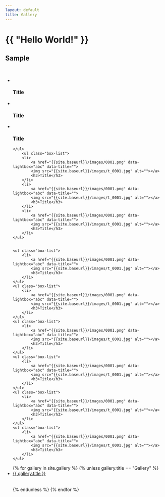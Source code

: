```yaml
---
layout: default
title: Gallery
---
```


<h1>{{ "Hello World!" }}</h1>

<section id="main_content" class="inner">
	<h1>Sample</h1>
	<br>
	<ul class="box-list">
		<li>
			<a href="{{site.baseurl}}/images/logo.jpg" data-lightbox="abc" data-title="">
			<img src="{{site.baseurl}}/images/t_logo.jpg" alt=""></a>
			<h3>Title</h3>
		</li>
		<li>
			<a href="{{site.baseurl}}/images/0003.png" data-lightbox="abc" data-title="">
			<img src="{{site.baseurl}}/images/t_0003.jpg" alt=""></a>
			<h3>Title</h3>
		</li>
		<li>
			<a href="{{site.baseurl}}/images/0001.png" data-lightbox="abc" data-title="">
			<img src="{{site.baseurl}}/images/t_0001.jpg" alt=""></a>
			<h3>Title</h3>
		</li>		
		
	</ul>
		<ul class="box-list">
		<li>
			<a href="{{site.baseurl}}/images/0001.png" data-lightbox="abc" data-title="">
			<img src="{{site.baseurl}}/images/t_0001.jpg" alt=""></a>
			<h3>Title</h3>
		</li>
		<li>
			<a href="{{site.baseurl}}/images/0001.png" data-lightbox="abc" data-title="">
			<img src="{{site.baseurl}}/images/t_0001.jpg" alt=""></a>
			<h3>Title</h3>
		</li>
		<li>
			<a href="{{site.baseurl}}/images/0001.png" data-lightbox="abc" data-title="">
			<img src="{{site.baseurl}}/images/t_0001.jpg" alt=""></a>
			<h3>Title</h3>
		</li>
	</ul>
	

	<ul class="box-list">
		<li>
			<a href="{{site.baseurl}}/images/0001.png" data-lightbox="abc" data-title="">
			<img src="{{site.baseurl}}/images/t_0001.jpg" alt=""></a>
			<h3>Title</h3>
		</li>
	</ul>
	<ul class="box-list">
		<li>
			<a href="{{site.baseurl}}/images/0001.png" data-lightbox="abc" data-title="">
			<img src="{{site.baseurl}}/images/t_0001.jpg" alt=""></a>
			<h3>Title</h3>
		</li>
	</ul>
	<ul class="box-list">
		<li>
			<a href="{{site.baseurl}}/images/0001.png" data-lightbox="abc" data-title="">
			<img src="{{site.baseurl}}/images/t_0001.jpg" alt=""></a>
			<h3>Title</h3>
		</li>
	</ul>
	<ul class="box-list">
		<li>
			<a href="{{site.baseurl}}/images/0001.png" data-lightbox="abc" data-title="">
			<img src="{{site.baseurl}}/images/t_0001.jpg" alt=""></a>
			<h3>Title</h3>
		</li>
	</ul>
	<ul class="box-list">
		<li>
			<a href="{{site.baseurl}}/images/0001.png" data-lightbox="abc" data-title="">
			<img src="{{site.baseurl}}/images/t_0001.jpg" alt=""></a>
			<h3>Title</h3>
		</li>
	</ul>
	<ul class="box-list">
		<li>
			<a href="{{site.baseurl}}/images/0001.png" data-lightbox="abc" data-title="">
			<img src="{{site.baseurl}}/images/t_0001.jpg" alt=""></a>
			<h3>Title</h3>
		</li>
	</ul>
	
</section>

<ul>
{% for gallery in site.gallery %}
   {% unless gallery.title == "Gallery" %}
  <li><a href="{{ site.url }}{{ gallery.url }}">{{ gallery.title }}</a></li>
  <br><br>
  {% endunless %}
{% endfor %}
</ul>
